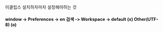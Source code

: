이클립스 설치하자마자 설정해야하는 것 </br>
 #### window -> Preferences -> en 검색 -> Workspace -> default (x) Other(UTF-8) (o)
